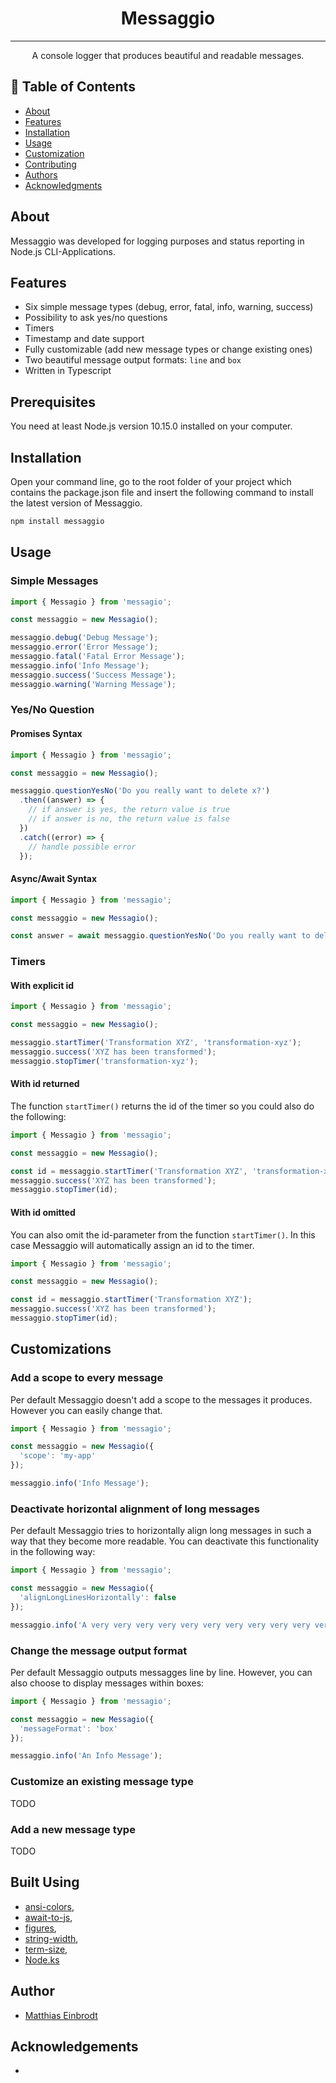<!--
<p align="center">
  <a href="" rel="noopener">
 <img width=200px height=200px src="https://i.imgur.com/6wj0hh6.jpg" alt="Project logo"></a>
</p>
-->

<h1 align="center">Messaggio</h1>

---

<p align="center">A console logger that produces beautiful and readable messages.</p>

## 📝 Table of Contents
- [About](#about)
- [Features](#features)
- [Installation](#installation)
- [Usage](#usage)
- [Customization](#customization)
- [Contributing](../CONTRIBUTING.md)
- [Authors](#authors)
- [Acknowledgments](#acknowledgement)

## About <a name="about"></a>
Messaggio was developed for logging purposes and status reporting in Node.js CLI-Applications.

## Features <a name="features"></a>
- Six simple message types (debug, error, fatal, info, warning, success)
- Possibility to ask yes/no questions
- Timers
- Timestamp and date support
- Fully customizable (add new message types or change existing ones)
- Two beautiful message output formats: `line` and `box`
- Written in Typescript

## Prerequisites <a name="prerequisites"></a>
You need at least Node.js version 10.15.0 installed on your computer.

## Installation
Open your command line, go to the root folder of your project which contains the package.json file and insert the following command to install the latest version of Messaggio.

```bash
npm install messaggio
```

## Usage <a name="usage"></a>

### Simple Messages

```ts
import { Messagio } from 'messagio';

const messaggio = new Messagio();

messaggio.debug('Debug Message');
messaggio.error('Error Message');
messaggio.fatal('Fatal Error Message');
messaggio.info('Info Message');
messaggio.success('Success Message');
messaggio.warning('Warning Message');
```

### Yes/No Question

#### Promises Syntax

```ts
import { Messagio } from 'messagio';

const messaggio = new Messagio();

messaggio.questionYesNo('Do you really want to delete x?')
  .then((answer) => {
    // if answer is yes, the return value is true
    // if answer is no, the return value is false
  })
  .catch((error) => {
    // handle possible error
  });
```

#### Async/Await Syntax

```ts
import { Messagio } from 'messagio';

const messaggio = new Messagio();

const answer = await messaggio.questionYesNo('Do you really want to delete x?');
```

### Timers

#### With explicit id

```ts
import { Messagio } from 'messagio';

const messaggio = new Messagio();

messaggio.startTimer('Transformation XYZ', 'transformation-xyz');
messaggio.success('XYZ has been transformed');
messaggio.stopTimer('transformation-xyz');
```

#### With id returned
The function `startTimer()` returns the id of the timer so you could also do the following:

```ts
import { Messagio } from 'messagio';

const messaggio = new Messagio();

const id = messaggio.startTimer('Transformation XYZ', 'transformation-xyz');
messaggio.success('XYZ has been transformed');
messaggio.stopTimer(id);
```

#### With id omitted
You can also omit the id-parameter from the function `startTimer()`. In this case Messaggio will automatically assign an id to the timer.

```ts
import { Messagio } from 'messagio';

const messaggio = new Messagio();

const id = messaggio.startTimer('Transformation XYZ');
messaggio.success('XYZ has been transformed');
messaggio.stopTimer(id);
```

## Customizations <a name="customizations"></a>

### Add a scope to every message

Per default Messaggio doesn't add a scope to the messages it produces. However you can easily change that.

```ts
import { Messagio } from 'messagio';

const messaggio = new Messagio({
  'scope': 'my-app'
});

messaggio.info('Info Message');
```

### Deactivate horizontal alignment of long messages

Per default Messaggio tries to horizontally align long messages in such a way that they become more readable. You can deactivate this functionality in the following way:

```ts
import { Messagio } from 'messagio';

const messaggio = new Messagio({
  'alignLongLinesHorizontally': false
});

messaggio.info('A very very very very very very very very very very very very very very very very very very long Info Message');
```

### Change the message output format

Per default Messaggio outputs messagges line by line. However, you can also choose to display messages within boxes:

```ts
import { Messagio } from 'messagio';

const messaggio = new Messagio({
  'messageFormat': 'box'
});

messaggio.info('An Info Message');
```

### Customize an existing message type
TODO 

### Add a new message type
TODO

## Built Using <a name="built_using"></a>
- [ansi-colors](),
- [await-to-js](),
- [figures](),
- [string-width](),
- [term-size](),
- [Node.ks](https://nodejs.org/en/)

## Author <a name = "authors"></a>
- [Matthias Einbrodt]()

## Acknowledgements <a name="acknowledgement"></a>
-